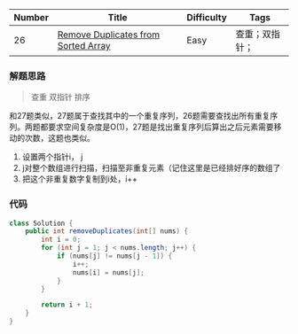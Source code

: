 | Number | Title | Difficulty | Tags |
|  ----  | ----  |    ----    |    ----    |
| 26  | [Remove Duplicates from Sorted Array](https://leetcode-cn.com/problems/remove-duplicates-from-sorted-array/) |   Easy        | 查重；双指针； |

### 解题思路

> 查重 双指针 排序

和27题类似，27题属于查找其中的一个重复序列，26题需要查找出所有重复序列。两题都要求空间复杂度是O(1)，27题是找出重复序列后算出之后元素需要移动的次数，这题也类似。

1. 设置两个指针i， j
2. j对整个数组进行扫描，扫描至非重复元素（记住这里是已经排好序的数组了
3. 把这个非重复数字复制到i处，i++

### 代码

```java
class Solution {
    public int removeDuplicates(int[] nums) {
        int i = 0;
        for (int j = 1; j < nums.length; j++) {
            if (nums[j] != nums[j - 1]) {
                i++;
                nums[i] = nums[j];
            }
        }

        return i + 1;
    }
}
```